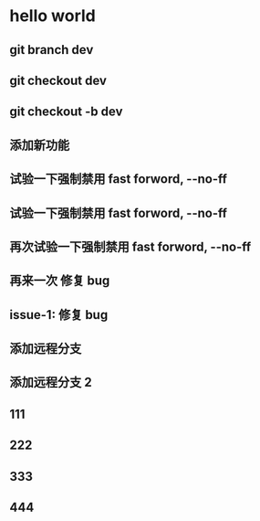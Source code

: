 # hello world

## git branch dev

## git checkout dev

## git checkout -b dev

## 添加新功能

## 试验一下强制禁用 fast forword, --no-ff

## 试验一下强制禁用 fast forword, --no-ff

## 再次试验一下强制禁用 fast forword, --no-ff

## 再来一次 修复 bug

## issue-1: 修复 bug

## 添加远程分支

## 添加远程分支 2

## 111

## 222

## 333

## 444
